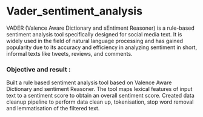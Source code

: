 # Vader_sentiment_analysis

VADER (Valence Aware Dictionary and sEntiment Reasoner) is a rule-based sentiment analysis tool specifically designed for social media text. It is widely used in the field of natural language processing and has gained popularity due to its accuracy and efficiency in analyzing sentiment in short, informal texts like tweets, reviews, and comments.

### Objective and result :

Built a rule based sentiment analysis tool based on Valence Aware Dictionary and sentiment Reasoner. The tool maps lexical features of input text to a sentiment score to obtain an overall sentiment score. Created data cleanup pipeline to perform data clean up, tokenisation, stop word removal and lemmatisation of the filtered text.
